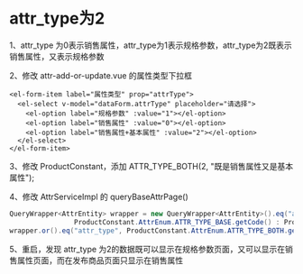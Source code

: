 # attr_type为2

1、attr_type 为0表示销售属性，attr_type为1表示规格参数，attr_type为2既表示销售属性，又表示规格参数

2、修改 attr-add-or-update.vue 的属性类型下拉框

```vue
<el-form-item label="属性类型" prop="attrType">
  <el-select v-model="dataForm.attrType" placeholder="请选择">
    <el-option label="规格参数" :value="1"></el-option>
    <el-option label="销售属性" :value="0"></el-option>
    <el-option label="销售属性+基本属性" :value="2"></el-option>
  </el-select>
</el-form-item>
```

3、修改 ProductConstant，添加 ATTR_TYPE_BOTH(2, "既是销售属性又是基本属性");

4、修改 AttrServiceImpl 的 queryBaseAttrPage()

```java
QueryWrapper<AttrEntity> wrapper = new QueryWrapper<AttrEntity>().eq("attr_type", "base".equalsIgnoreCase(type) ?
                ProductConstant.AttrEnum.ATTR_TYPE_BASE.getCode() : ProductConstant.AttrEnum.ATTR_TYPE_SALE.getCode());
wrapper.or().eq("attr_type", ProductConstant.AttrEnum.ATTR_TYPE_BOTH.getCode());
```

5、重启，发现 attr_type 为2的数据既可以显示在规格参数页面，又可以显示在销售属性页面，而在发布商品页面只显示在销售属性